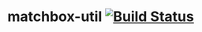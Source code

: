 matchbox-util  [![Build Status](https://travis-ci.org/matchboxjs/matchbox-util.svg)](https://travis-ci.org/matchboxjs/matchbox-util)
=============
